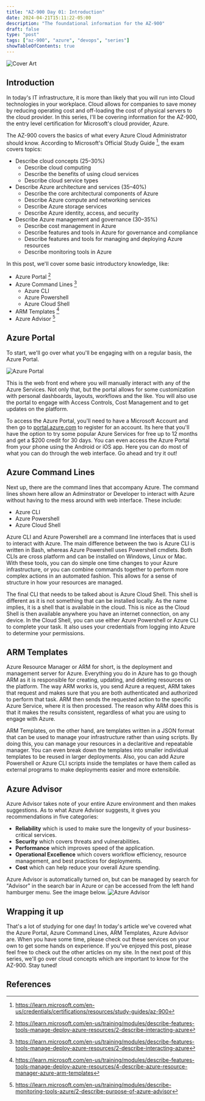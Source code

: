 ```yaml
---
title: "AZ-900 Day 01: Introduction"
date: 2024-04-21T15:11:22-05:00
description: "The foundational information for the AZ-900"
draft: false 
type: "post"
tags: ["az-900", "azure", "devops", "series"]
showTableOfContents: true
---
```


![Cover Art](/images/posts/series/az-900/day-01/cover.png)

## Introduction
In today's IT infrastructure, it is more than likely that you will run into Cloud technologies in your workplace. Cloud allows for companies to save money by reducing operating cost and off-loading the cost of physical servers to the cloud provider. In this series, I'll be covering information for the AZ-900, the entry level certification for Microsoft's cloud provider, Azure. 

The AZ-900 covers the basics of what every Azure Cloud Administrator should know. According to Microsoft's Official Study Guide [^1], the exam covers topics:
- Describe cloud concepts (25–30%)
    - Describe cloud computing
    - Describe the benefits of using cloud services
    - Describe cloud service types
- Describe Azure architecture and services (35–40%)
    - Describe the core architectural components of Azure
    - Describe Azure compute and networking services
    - Describe Azure storage services
    - Describe Azure identity, access, and security
- Describe Azure management and governance (30–35%)
    - Describe cost management in Azure
    - Describe features and tools in Azure for governance and compliance
    - Describe features and tools for managing and deploying Azure resources
    - Describe monitoring tools in Azure

In this post, we'll cover some basic introductory knowledge, like:
- Azure Portal [^2]
- Azure Command Lines [^2]
    - Azure CLI
    - Azure Powershell
    - Azure Cloud Shell
- ARM Templates [^3]
- Azure Advisor [^4]


## Azure Portal
To start, we'll go over what you'll be engaging with on a regular basis, the Azure Portal.    

![Azure Portal](/images/posts/series/az-900/day-01/image-1.png)

This is the web front end where you will manually interact with any of the Azure Services. Not only that, but the portal allows for some customization with personal dashboards, layouts, workflows and the like. You will also use the portal to engage with Access Controls, Cost Management and to get updates on the platform.

To access the Azure Portal, you'll need to have a Microsoft Account and then go to [portal.azure.com](https://azure.microsoft.com/en-us/free) to register for an account. Its here that you'll have the option to try some popular Azure Services for free up to 12 months and get a $200 credit for 30 days. You can even access the Azure Portal from your phone using the Android or iOS app. Here you can do most of what you can do through the web interface. Go ahead and try it out!

## Azure Command Lines
Next up, there are the command lines that accompany Azure. The command lines shown here allow an Adminstrator or Developer to interact with Azure without having to the mess around with web interface. These include:
- Azure CLI
- Azure Powershell
- Azure Cloud Shell

Azure CLI and Azure Powershell are a command line interfaces that is used to interact with Azure. The main difference between the two is Azure CLI is written in Bash, whereas Azure Powershell uses Powershell cmdlets. Both CLIs are cross platform and can be installed on Windows, Linux or Mac. With these tools, you can do simple one time changes to your Azure infrastructure, or you can combine commands together to perform more complex actions in an automated fashion. This allows for a sense of structure in how your resources are managed. 

The final CLI that needs to be talked about is Azure Cloud Shell. This shell is different as it is not something that can be installed locally. As the name implies, it is a shell that is available in the cloud. This is nice as the Cloud Shell is then available anywhere you have an internet connection, on any device. In the Cloud Shell, you can use either Azure Powershell or Azure CLI to complete your task. It also uses your credentials from logging into Azure to determine your permissions.  

## ARM Templates

Azure Resource Manager or ARM for short, is the deployment and management server for Azure. Everything you do in Azure has to go though ARM as it is responsible for creating, updating, and deleting resources on the platform. The way ARM works is, you send Azure a request, ARM takes that request and makes sure that you are both authenticated and authorized to perform that task. ARM then sends the requested action to the specific Azure Service, where it is then processed. The reason why ARM does this is that it makes the results consistent, regardless of what you are using to engage with Azure.

ARM Templates, on the other hand, are templates written in a JSON format that can be used to manage your infrastructure rather than using scripts. By doing this, you can manage your resources in a declaritive and repeatable manager. You can even break down the templates into smaller individual templates to be reused in larger deployments. Also, you can add Azure Powershell or Azure CLI scripts inside the templates or have them called as external programs to make deployments easier and more extensibile. 

## Azure Advisor

Azure Advisor takes note of your entire Azure environment and then makes suggestions. As to what Azure Advisor suggests, it gives you recommendations in five categories:
- **Reliability** which is used to make sure the longevity of your business-critical services. 
- **Security** which covers threats and vulnerabilities.
- **Performance** which improves speed of the application.
- **Operational Excellence** which covers workflow efficiency, resource management, and best practices for deployments.
- **Cost** which can help reduce your overall Azure spending.

Azure Advisor is automatically turned on, but can be managed by search for "Advisor" in the search bar in Azure or can be accessed from the left hand hamburger menu. See the image below. 
![Azure Advisor](/images/posts/series/az-900/day-01/image-2.png)

## Wrapping it up

That's a lot of studying for one day! In today's article we've covered what the Azure Portal, Azure Command Lines, ARM Templates, Azure Advisor are. When you have some time, please check out these services on your own to get some hands on experience. If you've enjoyed this post, please feel free to check out the other articles on my site. In the next post of this series, we'll go over cloud concepts which are important to know for the AZ-900. Stay tuned! 

## References
[^1]: https://learn.microsoft.com/en-us/credentials/certifications/resources/study-guides/az-900
[^2]: https://learn.microsoft.com/en-us/training/modules/describe-features-tools-manage-deploy-azure-resources/2-describe-interacting-azure
[^3]: https://learn.microsoft.com/en-us/training/modules/describe-features-tools-manage-deploy-azure-resources/4-describe-azure-resource-manager-azure-arm-templates
[^4]: https://learn.microsoft.com/en-us/training/modules/describe-monitoring-tools-azure/2-describe-purpose-of-azure-advisor

